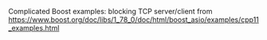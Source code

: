 Complicated Boost examples: blocking TCP server/client from https://www.boost.org/doc/libs/1_78_0/doc/html/boost_asio/examples/cpp11_examples.html
